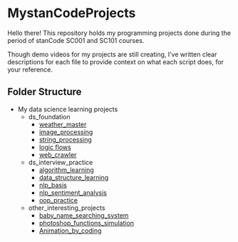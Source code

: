 # MystanCodeProjects
Hello there!
This repository holds my programming projects done during the period of stanCode SC001 and SC101 courses.

Though demo videos for my projects are still creating, 
I’ve written clear descriptions for each file to provide context on what each script does, for your reference.

## Folder Structure
- My data science learning projects
  - ds_foundation
    - [weather_master](https://github.com/ChiaChunHung/MystanCodeProjects/blob/main/stanCode_Projects/ds_foundation/exploratory_analysis/weather_master.py)
    - [image_processing](https://github.com/ChiaChunHung/MystanCodeProjects/tree/main/stanCode_Projects/ds_foundation/image_processing)
    - [string_processing](https://github.com/ChiaChunHung/MystanCodeProjects/tree/main/stanCode_Projects/ds_foundation/string_processing)
    - [logic flows](https://github.com/ChiaChunHung/MystanCodeProjects/tree/main/stanCode_Projects/ds_foundation/logic_flows)
    - [web_crawler](https://github.com/ChiaChunHung/MystanCodeProjects/tree/main/stanCode_Projects/web_crawler)
  - ds_interview_practice
    - [algorithm_learning](https://github.com/ChiaChunHung/MystanCodeProjects/tree/main/stanCode_Projects/ds_interview_practice/algorithm)
    - [data_structure_learning](https://github.com/ChiaChunHung/MystanCodeProjects/tree/main/stanCode_Projects/ds_interview_practice/data_structures_and_io)
    - [nlp_basis](https://github.com/ChiaChunHung/MystanCodeProjects/tree/main/stanCode_Projects/ds_interview_practice/nlp_basis)
    - [nlp_sentiment_analysis](https://github.com/ChiaChunHung/MystanCodeProjects/tree/main/stanCode_Projects/ds_interview_practice/nlp_sentiment_analysis)
    - [oop_practice](https://github.com/ChiaChunHung/MystanCodeProjects/tree/main/stanCode_Projects/ds_interview_practice/oop_practice)
  - other_interesting_projects
    - [baby_name_searching_system](https://github.com/ChiaChunHung/MystanCodeProjects/tree/main/stanCode_Projects/name_searching_system) 
    - [photoshop_functions_simulation](https://github.com/ChiaChunHung/MystanCodeProjects/blob/main/stanCode_Projects/photoshop/stanCodoshop.py)
    - [Animation_by_coding](https://github.com/ChiaChunHung/MystanCodeProjects/tree/main/stanCode_Projects/my_drawing)
    
